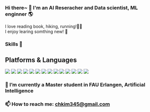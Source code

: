 ### Hi there~ 👋  I'm an AI Reseracher and Data scientist, ML enginner 🌎 <br>



I love reading book, hiking, running!🏕🏻‍<br>
I enjoy learing somthing new! 📒

### Skills 💪

## Platforms & Languages
<img src="https://img.shields.io/badge/Python-3776AB?style=flat-square&logo=Python&logoColor=white"/> <img src="https://img.shields.io/badge/C-A8B9CC?style=flat-square&logo=C&logoColor=white"/>
<img src="https://img.shields.io/badge/C++-00599C?style=flat-square&logo=C++&logoColor=white"/>
<img src="https://img.shields.io/badge/Java-007396?style=flat-square&logo=Java&logoColor=white"/>
<img src="https://img.shields.io/badge/R-276DC3?style=flat-square&logo=R&logoColor=white"/>
<img src="https://img.shields.io/badge/TensorFlow-FF6F00?style=flat-square&logo=TensorFlow&logoColor=white"/>
<img src="https://img.shields.io/badge/PyTorch-EE4C2C?style=flat-square&logo=PyTorch&logoColor=white"/>
<img src="https://img.shields.io/badge/Jupyter-4285F4?style=flat-square&logo=Jupyter&logoColor=white"/>
<img src="https://img.shields.io/badge/Google Cloud-2D3748?style=flat-square&logo=Google Colab&logoColor=white"/>
<img src="https://img.shields.io/badge/Google Colab-F9AB00?style=flat-square&logo=Node.js&logoColor=white"/>
<img src="https://img.shields.io/badge/Keras-D00000?style=flat-square&logo=Keras&logoColor=white"/>
<img src="https://img.shields.io/badge/MongoDB-47A248?style=flat-square&logo=MongoDB&logoColor=white"/>
<img src="https://img.shields.io/badge/Figma-F24E1E?style=flat-square&logo=Figma&logoColor=white"/>
<img src="https://img.shields.io/badge/Django-092E20?style=flat-square&logo=Django&logoColor=white"/>



### 🔭 I’m currently a Master student in FAU Erlangen, Artificial Intelligence

### 📫 How to reach me: chkim345@gmail.com

